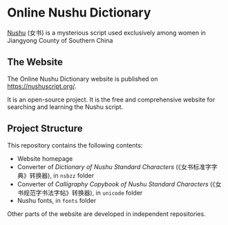 # Online Nushu Dictionary

[Nushu](https://en.wikipedia.org/wiki/N%C3%BCshu) (女书) is a mysterious script used exclusively among women in Jiangyong County of Southern China

## The Website

The Online Nushu Dictionary website is published on <https://nushuscript.org/>.

It is an open-source project. It is the free and comprehensive website for searching and learning the Nushu script.

## Project Structure

This repository contains the following contents:

* Website homepage
* Converter of _Dictionary of Nushu Standard Characters_ (《女书标准字字典》转换器), in `nsbzz` folder
* Converter of _Calligraphy Copybook of Nushu Standard Characters_ (《女书规范字书法字帖》转换器), in `unicode` folder
* Nushu fonts, in `fonts` folder

Other parts of the website are developed in independent repositories.
